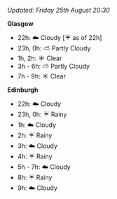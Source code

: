 *Updated: Friday 25th August 20:30*

**Glasgow**

* 22h: :cloud: Cloudy [:umbrella: as of 22h]
* 23h, 0h: :partly_sunny: Partly Cloudy
* 1h, 2h: :sunny: Clear
* 3h - 6h: :partly_sunny: Partly Cloudy
* 7h - 9h: :sunny: Clear

**Edinburgh**

* 22h: :cloud: Cloudy
* 23h, 0h: :umbrella: Rainy
* 1h: :cloud: Cloudy
* 2h: :umbrella: Rainy
* 3h: :cloud: Cloudy
* 4h: :umbrella: Rainy
* 5h - 7h: :cloud: Cloudy
* 8h: :umbrella: Rainy
* 9h: :cloud: Cloudy
